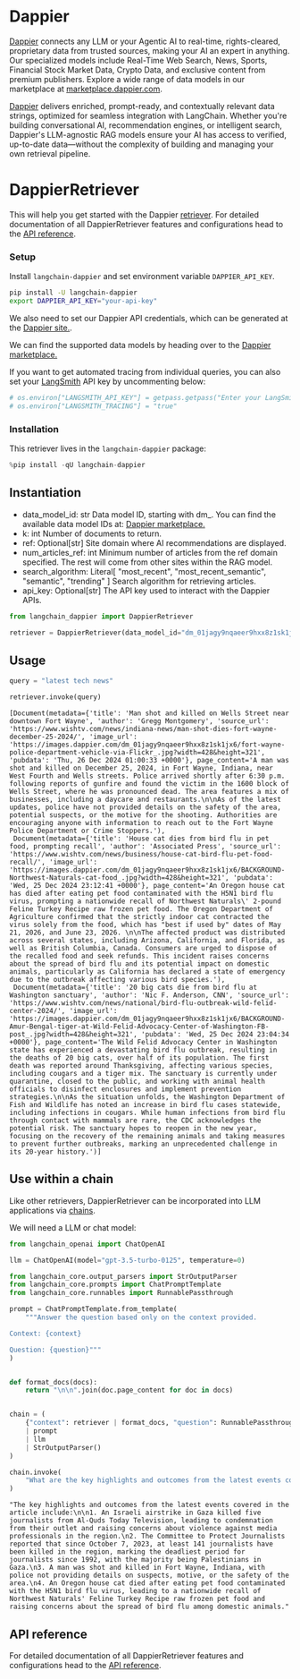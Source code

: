 # Dappier

[Dappier](https://dappier.com) connects any LLM or your Agentic AI to real-time, rights-cleared, proprietary data from trusted sources, making your AI an expert in anything. Our specialized models include Real-Time Web Search, News, Sports, Financial Stock Market Data, Crypto Data, and exclusive content from premium publishers. Explore a wide range of data models in our marketplace at [marketplace.dappier.com](https://marketplace.dappier.com).

[Dappier](https://dappier.com) delivers enriched, prompt-ready, and contextually relevant data strings, optimized for seamless integration with LangChain. Whether you're building conversational AI, recommendation engines, or intelligent search, Dappier's LLM-agnostic RAG models ensure your AI has access to verified, up-to-date data—without the complexity of building and managing your own retrieval pipeline.

# DappierRetriever

This will help you get started with the Dappier [retriever](https://python.langchain.com/docs/concepts/retrievers/). For detailed documentation of all DappierRetriever features and configurations head to the [API reference](https://python.langchain.com/en/latest/retrievers/langchain_dappier.retrievers.Dappier.DappierRetriever.html).

### Setup

Install ``langchain-dappier`` and set environment variable ``DAPPIER_API_KEY``.

```bash
pip install -U langchain-dappier
export DAPPIER_API_KEY="your-api-key"
```

We also need to set our Dappier API credentials, which can be generated at the [Dappier site.](https://platform.dappier.com/profile/api-keys).

We can find the supported data models by heading over to the [Dappier marketplace.](https://platform.dappier.com/marketplace)

If you want to get automated tracing from individual queries, you can also set your [LangSmith](https://docs.smith.langchain.com/) API key by uncommenting below:


```python
# os.environ["LANGSMITH_API_KEY"] = getpass.getpass("Enter your LangSmith API key: ")
# os.environ["LANGSMITH_TRACING"] = "true"
```

### Installation

This retriever lives in the `langchain-dappier` package:


```python
%pip install -qU langchain-dappier
```

## Instantiation

- data_model_id: str
    Data model ID, starting with dm_.
    You can find the available data model IDs at:
    [Dappier marketplace.](https://platform.dappier.com/marketplace)
- k: int
    Number of documents to return.
- ref: Optional[str]
    Site domain where AI recommendations are displayed.
- num_articles_ref: int
    Minimum number of articles from the ref domain specified.
    The rest will come from other sites within the RAG model.
- search_algorithm: Literal[
    "most_recent",
    "most_recent_semantic",
    "semantic",
    "trending"
]
    Search algorithm for retrieving articles.
- api_key: Optional[str]
    The API key used to interact with the Dappier APIs.


```python
from langchain_dappier import DappierRetriever

retriever = DappierRetriever(data_model_id="dm_01jagy9nqaeer9hxx8z1sk1jx6")
```

## Usage


```python
query = "latest tech news"

retriever.invoke(query)
```



```output
[Document(metadata={'title': 'Man shot and killed on Wells Street near downtown Fort Wayne', 'author': 'Gregg Montgomery', 'source_url': 'https://www.wishtv.com/news/indiana-news/man-shot-dies-fort-wayne-december-25-2024/', 'image_url': 'https://images.dappier.com/dm_01jagy9nqaeer9hxx8z1sk1jx6/fort-wayne-police-department-vehicle-via-Flickr_.jpg?width=428&height=321', 'pubdata': 'Thu, 26 Dec 2024 01:00:33 +0000'}, page_content='A man was shot and killed on December 25, 2024, in Fort Wayne, Indiana, near West Fourth and Wells streets. Police arrived shortly after 6:30 p.m. following reports of gunfire and found the victim in the 1600 block of Wells Street, where he was pronounced dead. The area features a mix of businesses, including a daycare and restaurants.\n\nAs of the latest updates, police have not provided details on the safety of the area, potential suspects, or the motive for the shooting. Authorities are encouraging anyone with information to reach out to the Fort Wayne Police Department or Crime Stoppers.'),
 Document(metadata={'title': 'House cat dies from bird flu in pet food, prompting recall', 'author': 'Associated Press', 'source_url': 'https://www.wishtv.com/news/business/house-cat-bird-flu-pet-food-recall/', 'image_url': 'https://images.dappier.com/dm_01jagy9nqaeer9hxx8z1sk1jx6/BACKGROUND-Northwest-Naturals-cat-food_.jpg?width=428&height=321', 'pubdata': 'Wed, 25 Dec 2024 23:12:41 +0000'}, page_content='An Oregon house cat has died after eating pet food contaminated with the H5N1 bird flu virus, prompting a nationwide recall of Northwest Naturals\' 2-pound Feline Turkey Recipe raw frozen pet food. The Oregon Department of Agriculture confirmed that the strictly indoor cat contracted the virus solely from the food, which has "best if used by" dates of May 21, 2026, and June 23, 2026. \n\nThe affected product was distributed across several states, including Arizona, California, and Florida, as well as British Columbia, Canada. Consumers are urged to dispose of the recalled food and seek refunds. This incident raises concerns about the spread of bird flu and its potential impact on domestic animals, particularly as California has declared a state of emergency due to the outbreak affecting various bird species.'),
 Document(metadata={'title': '20 big cats die from bird flu at Washington sanctuary', 'author': 'Nic F. Anderson, CNN', 'source_url': 'https://www.wishtv.com/news/national/bird-flu-outbreak-wild-felid-center-2024/', 'image_url': 'https://images.dappier.com/dm_01jagy9nqaeer9hxx8z1sk1jx6/BACKGROUND-Amur-Bengal-tiger-at-Wild-Felid-Advocacy-Center-of-Washington-FB-post_.jpg?width=428&height=321', 'pubdata': 'Wed, 25 Dec 2024 23:04:34 +0000'}, page_content='The Wild Felid Advocacy Center in Washington state has experienced a devastating bird flu outbreak, resulting in the deaths of 20 big cats, over half of its population. The first death was reported around Thanksgiving, affecting various species, including cougars and a tiger mix. The sanctuary is currently under quarantine, closed to the public, and working with animal health officials to disinfect enclosures and implement prevention strategies.\n\nAs the situation unfolds, the Washington Department of Fish and Wildlife has noted an increase in bird flu cases statewide, including infections in cougars. While human infections from bird flu through contact with mammals are rare, the CDC acknowledges the potential risk. The sanctuary hopes to reopen in the new year, focusing on the recovery of the remaining animals and taking measures to prevent further outbreaks, marking an unprecedented challenge in its 20-year history.')]
```


## Use within a chain

Like other retrievers, DappierRetriever can be incorporated into LLM applications via [chains](/oss/how-to/sequence/).

We will need a LLM or chat model:


```python
from langchain_openai import ChatOpenAI

llm = ChatOpenAI(model="gpt-3.5-turbo-0125", temperature=0)
```


```python
from langchain_core.output_parsers import StrOutputParser
from langchain_core.prompts import ChatPromptTemplate
from langchain_core.runnables import RunnablePassthrough

prompt = ChatPromptTemplate.from_template(
    """Answer the question based only on the context provided.

Context: {context}

Question: {question}"""
)


def format_docs(docs):
    return "\n\n".join(doc.page_content for doc in docs)


chain = (
    {"context": retriever | format_docs, "question": RunnablePassthrough()}
    | prompt
    | llm
    | StrOutputParser()
)
```


```python
chain.invoke(
    "What are the key highlights and outcomes from the latest events covered in the article?"
)
```



```output
"The key highlights and outcomes from the latest events covered in the article include:\n\n1. An Israeli airstrike in Gaza killed five journalists from Al-Quds Today Television, leading to condemnation from their outlet and raising concerns about violence against media professionals in the region.\n2. The Committee to Protect Journalists reported that since October 7, 2023, at least 141 journalists have been killed in the region, marking the deadliest period for journalists since 1992, with the majority being Palestinians in Gaza.\n3. A man was shot and killed in Fort Wayne, Indiana, with police not providing details on suspects, motive, or the safety of the area.\n4. An Oregon house cat died after eating pet food contaminated with the H5N1 bird flu virus, leading to a nationwide recall of Northwest Naturals' Feline Turkey Recipe raw frozen pet food and raising concerns about the spread of bird flu among domestic animals."
```


## API reference

For detailed documentation of all DappierRetriever features and configurations head to the [API reference](https://python.langchain.com/en/latest/retrievers/langchain_dappier.retrievers.Dappier.DappierRetriever.html).
